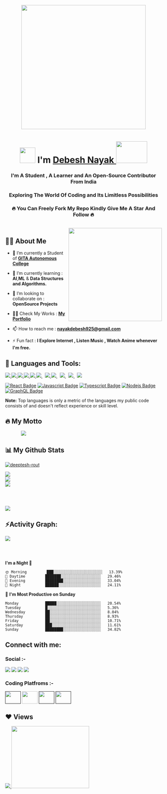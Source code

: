 <p align="center">
  <img src="https://media.tenor.com/3bTxZ4HdrysAAAAd/pixels-neon.gif" width="400px">
</p>

<h1 align="center"> <img src="https://cdn3.emoji.gg/emojis/wavegif_1860.gif" width="50px" height="50px" style="max-width:100%;">  I'm <a href="#"> Debesh Nayak </a> <img src="https://professionallogodesigner.in/wp-content/uploads/2020/01/1-1.gif" width="100px" height="70px"></h1>
<h3 align="center">I'm A Student , A Learner and An Open-Source Contributor From India</h3>
<h3 align="center">Exploring The World Of Coding and Its Limitless Possibilities</h3>
<h3 align="center">🔥 You Can Freely Fork My Repo Kindly Give Me A Star And Follow 🔥</h3>
<br>

<img align='right' src="https://i.pinimg.com/originals/f2/74/6a/f2746ae177a5f4bcb59cf08c8d164b13.gif" width="300">
   
## 🙋‍♂️ About Me  

- 🔭 I’m currently a Student of **[GITA Autonomous College](https://gita.edu.in/)**  

- 🌱 I’m currently learning : **AI**,**ML** & **Data Structures and Algorithms.**

- 👯 I’m looking to collaborate on : **OpenSource Projects**

- 👨‍💻 Check My Works : **[My Portfolio](https://athex-uchiha.tiiny.site/)**

- 📫 How to reach me : **nayakdebesh925@gmail.com**

- ⚡ Fun fact : **I Explore Internet , Listen Music , Watch Anime whenever I'm free.**

## 🚀 Languages and Tools:  

<p align="left"> 
    <a href="https://www.cprogramming.com/"> <img src="https://img.icons8.com/color/48/000000/c-programming.png"/> </a>
    <a href="https://www.cprogramming.com/" target="_blank"> <img src="https://img.icons8.com/color/48/000000/c-plus-plus-logo.png"/> </a>
    <a href="https://www.python.org/" target="_blank"> <img src="https://img.icons8.com/color/48/000000/python--v1.png"/> </a> 
    <a href="https://html.com/" target="_blank"> <img src="https://img.icons8.com/color/48/000000/html-5--v1.png"/> </a> 
    <a href="https://web.dev/learn/css/"> <img src="https://img.icons8.com/color/48/000000/css3.png"/> </a> 
    <a style="padding-right:8px;" href="https://www.mysql.com/" target="_blank"> <img src="https://img.icons8.com/fluent/50/000000/mysql-logo.png"/> </a> 
    <a href="https://www.javascript.com/"> <img src="https://img.icons8.com/color/48/000000/javascript--v1.png"/> </a> 
    <a href="https://www.python.org" target="_blank"> </a> 
    <a style="padding-right:8px;" href="https://jupyter.org/" target="_blank"> <img src="https://img.icons8.com/fluency/48/000000/jupyter.png"/> </a>
    <a style="padding-right:8px;" href="https://flask.palletsprojects.com/en/2.2.x/" target="_blank"> <img src="https://img.icons8.com/nolan/64/flask.png"/> </a>
    <a style="padding-right:8px;" href="https://www.djangoproject.com/" target="_blank"> <img src="https://img.icons8.com/nolan/64/django.png"/> </a>
    <a href="https://www.cloudskillsboost.google/" target="_blank"> <img src="https://img.icons8.com/color/48/000000/google-cloud.png"/> </a> 
</p>

[![React Badge](https://img.shields.io/badge/-React-0A05BA?style=for-the-badge&labelColor=black&logo=react&logoColor=0A05BA)](#)  [![Javascript Badge](https://img.shields.io/badge/-Javascript-AB0718?style=for-the-badge&labelColor=black&logo=javascript&logoColor=AB0718)](#) [![Typescript Badge](https://img.shields.io/badge/-Typescript-007acc?style=for-the-badge&labelColor=black&logo=typescript&logoColor=007acc)](#) [![Nodejs Badge](https://img.shields.io/badge/-Nodejs-3C873A?style=for-the-badge&labelColor=black&logo=node.js&logoColor=3C873A)](#) [![GraphQL Badge](https://img.shields.io/badge/-GraphQl-e535ab?style=for-the-badge&labelColor=black&logo=node.js&logoColor=e535ab)](#)
<br/>

<b>Note:</b> Top languages is only a metric of the languages my public code consists of and doesn't reflect experience or skill level.

## 🔥 My Motto
&nbsp; &nbsp; &nbsp; &nbsp; &nbsp; &nbsp;&nbsp; <img  src="https://readme-typing-svg.herokuapp.com?font=Soucre+Code+Pro&duration=1700&color=006400&background=000000&multiline=true&width=650&height=220&lines=while(true);..+brain.init();..+if(+world.contains(open_source));....+superusr_adm(Debesh@09);...+s+%3D+open_source.login(AthexDev);....+s.explore();....+s.learn();....+s.contribute()"/>







## 📊 My Github Stats

<p align="left"> <a href="https://github.com/ryo-ma/github-profile-trophy"><img src="https://github-profile-trophy.vercel.app/?username=Athexdev&theme=dark_dimmed" alt="deeptesh-rout" /></a> </p>

![](https://github-readme-stats.vercel.app/api?username=Athexdev&theme=merko&hide_border=false&include_all_commits=false&count_private=false)<br/>
![](https://nirzak-streak-stats.vercel.app/?user=Athexdev&theme=merko&hide_border=false)<br/>
![](https://github-readme-stats.vercel.app/api/top-langs/?username=Athexdev&theme=merko&hide_border=false&include_all_commits=false&count_private=false&layout=compact)

  



<br/>
<br/>

<img src="https://user-images.githubusercontent.com/73097560/115834477-dbab4500-a447-11eb-908a-139a6edaec5c.gif"><h2 align="left">⚡Activity Graph:</h2>
<img align="center" src="https://github-readme-activity-graph.vercel.app/graph?username=Athexdev&theme=github"/>

<br/>
<br/>
 
**I'm a Night 🦉** 

```text
🌞 Morning         ███░░░░░░░░░░░░░░░░░░░░░░   13.39% 
🌆 Daytime         ███████░░░░░░░░░░░░░░░░░░   29.46% 
🌃 Evening         ████████░░░░░░░░░░░░░░░░░   33.04% 
🌙 Night           ██████░░░░░░░░░░░░░░░░░░░   24.11%

```
📅 **I'm Most Productive on Sunday** 

```text
Monday            █████░░░░░░░░░░░░░░░░░░░░   20.54% 
Tuesday           █░░░░░░░░░░░░░░░░░░░░░░░░   5.36% 
Wednesday         ██░░░░░░░░░░░░░░░░░░░░░░░   8.04% 
Thursday          ██░░░░░░░░░░░░░░░░░░░░░░░   8.93% 
Friday            ██░░░░░░░░░░░░░░░░░░░░░░░   10.71% 
Saturday          ███░░░░░░░░░░░░░░░░░░░░░░   11.61% 
Sunday            ████████░░░░░░░░░░░░░░░░░   34.82%

```


## Connect with me:

### Social :- 
<p align="left">

<a href = "https://www.linkedin.com/in/debesh-nayak-247252369"><img src="https://img.icons8.com/fluent/48/000000/linkedin.png"/></a>
<a href = "https://discord.gg/gwUyHDbV"><img src="https://img.icons8.com/fluent/48/000000/discord.png"/></a>
<a href = "https://www.instagram.com/_.athex._09?igsh=MXNlM2hmZTB6YTZiMg=="><img src="https://img.icons8.com/fluent/48/000000/instagram-new.png"/></a>
<a href = "https://www.facebook.com/share/19qhVBFdmY/"><img src="https://img.icons8.com/color/48/000000/facebook-new.png"/></a>

</p>

### Coding Platfroms :- 
<p align="left">
<a href = ""><img align="center"
                        src="https://cdn.jsdelivr.net/npm/simple-icons@3.1.0/icons/codechef.svg"
                        height="40" width="50" /></a>
<a href = "https://www.hackerrank.com/profile/nayakdebesh925"><img align="center"
                        src="https://github.com/rahuldkjain/github-profile-readme-generator/blob/master/src/images/icons/Social/hackerrank.svg"
                        height="40" width="50" /></a>
<a href = ""><img align="center"
                        src="https://github.com/rahuldkjain/github-profile-readme-generator/blob/master/src/images/icons/Social/leet-code.svg"
                        height="40" width="50" /></a>
 <a href = ""><img align="center"
                        src="https://github.com/rahuldkjain/github-profile-readme-generator/blob/master/src/images/icons/Social/geeks-for-geeks.svg"
                        height="40" width="50" /></a>
 
</p>
 
## ❤ Views 
<a href="https://github.com/Meghna-DAS/github-profile-views-counter">
    <img src="https://komarev.com/ghpvc/?username=TridibD004">
</a>
  <img width="250" height="200" src="https://media.giphy.com/media/lb5njh6zDXFauXpBtC/giphy.gif">
</p>
